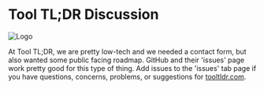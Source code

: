 # Tool TL;DR Discussion

![Logo](https://www.tooltldr.com/static/img/logo-outline-small.svg)

At Tool TL;DR, we are pretty low-tech and we needed a contact form, but also wanted some public facing roadmap. GitHub and their 'issues' page work pretty good for this type of thing. Add issues to the 'issues' tab page if you have questions, concerns, problems, or suggestions for [tooltldr.com](https://tooltldr.com).
